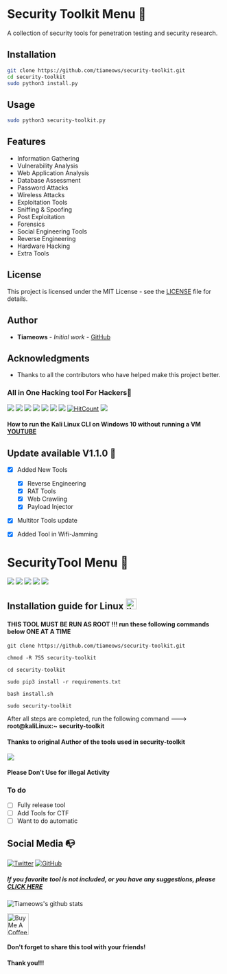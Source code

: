 # Security Toolkit Menu 🧰

A collection of security tools for penetration testing and security research.

## Installation

```bash
git clone https://github.com/tiameows/security-toolkit.git
cd security-toolkit
sudo python3 install.py
```

## Usage

```bash
sudo python3 security-toolkit.py
```

## Features

- Information Gathering
- Vulnerability Analysis
- Web Application Analysis
- Database Assessment
- Password Attacks
- Wireless Attacks
- Exploitation Tools
- Sniffing & Spoofing
- Post Exploitation
- Forensics
- Social Engineering Tools
- Reverse Engineering
- Hardware Hacking
- Extra Tools

## License

This project is licensed under the MIT License - see the [LICENSE](LICENSE) file for details.

## Author

- **Tiameows** - *Initial work* - [GitHub](https://github.com/tiameows)

## Acknowledgments

- Thanks to all the contributors who have helped make this project better.

### All in One Hacking tool For Hackers🥇
![](https://img.shields.io/github/license/tiameows/security-toolkit)
![](https://img.shields.io/github/issues/tiameows/security-toolkit)
![](https://img.shields.io/github/issues-closed/tiameows/security-toolkit)
![](https://img.shields.io/badge/Python-3-blue)
![](https://img.shields.io/github/forks/tiameows/security-toolkit)
![](https://img.shields.io/github/stars/tiameows/security-toolkit)
![](https://img.shields.io/github/last-commit/tiameows/security-toolkit)
[![HitCount](http://hits.dwyl.com/tiameows/security-toolkit.svg)](http://hits.dwyl.com/tiameows/security-toolkit)
![](https://img.shields.io/badge/platform-Linux%20%7C%20KaliLinux%20%7C%20ParrotOs-blue)

#### How to run the Kali Linux CLI on Windows 10 without running a VM [YOUTUBE](https://youtu.be/BsFhpIDcd9I)

## Update available V1.1.0 🚀 
- [x] Added New Tools 
    - [x] Reverse Engineering
    - [x] RAT Tools
    - [x] Web Crawling 
    - [x] Payload Injector
- [x] Multitor Tools update
- [X] Added Tool in Wifi-Jamming


# SecurityTool Menu 🧰

![](https://github.com/tiameows/security-toolkit/blob/master/images/A00.png)
![](https://github.com/tiameows/security-toolkit/blob/master/images/A0.png)
![](https://github.com/tiameows/security-toolkit/blob/master/images/A1.png)
![](https://github.com/tiameows/security-toolkit/blob/master/images/A2.png)
![](https://github.com/tiameows/security-toolkit/blob/master/images/A4.png)

## Installation guide for Linux <img src="https://konpa.github.io/devicon/devicon.git/icons/linux/linux-original.svg" alt="linux" width="25" height="25"/></p><p align="center">

#### THIS TOOL MUST BE RUN AS ROOT !!! run these following commands below ONE AT A TIME 

    git clone https://github.com/tiameows/security-toolkit.git
    
    chmod -R 755 security-toolkit  
    
    cd security-toolkit
    
    sudo pip3 install -r requirements.txt
    
    bash install.sh
    
    sudo security-toolkit

After all steps are completed, run the following command ---> **root@kaliLinux:~** **security-toolkit**

#### Thanks to original Author of the tools used in security-toolkit

<img src ="https://img.shields.io/badge/Important-notice-red" />
<h4>Please Don't Use for illegal Activity</h4>

### To do 
- [ ] Fully release tool 
- [ ] Add Tools for CTF
- [ ] Want to do automatic 

## Social Media :mailbox_with_no_mail:
[![Twitter](https://img.shields.io/twitter/url?color=%231DA1F2&label=follow&logo=twitter&logoColor=%231DA1F2&style=flat-square&url=https%3A%2F%2Fwww.reddit.com%2Fuser%2FFatChicken277)](https://twitter.com/_Zinzu07)
[![GitHub](https://img.shields.io/badge/-GitHub-181717?style=flat-square&logo=github&link=https://github.com/tiameows/)](https://github.com/tiameows/)
##### If you favorite tool is not included, or you have any suggestions, please [CLICK HERE](https://forms.gle/b235JoCKyUq5iM3t8)
![Tiameows's github stats](https://github-readme-stats.vercel.app/api?username=tiameows&show_icons=true&title_color=fff&icon_color=79ff97&text_color=9f9f9f&bg_color=151515)

<a href="https://www.buymeacoffee.com/Zinzu" target="_blank"><img src="https://cdn.buymeacoffee.com/buttons/arial-yellow.png" alt="Buy Me A Coffee" style="height: 50px !important;width: 50px !important;"></a>

#### Don't forget to share this tool with your friends!
#### Thank you!!!
